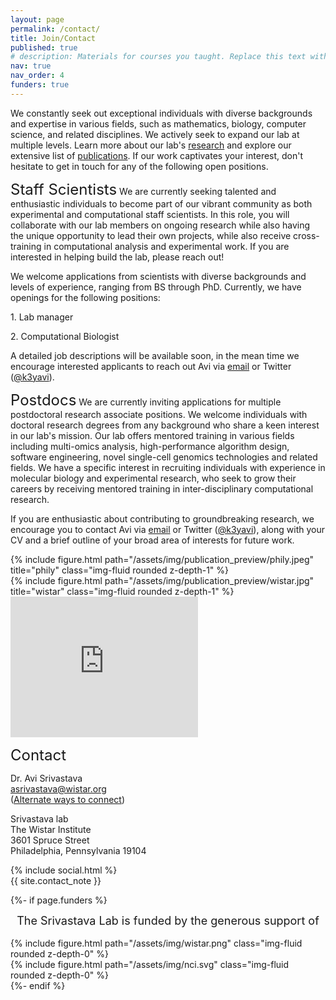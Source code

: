 ```yaml
---
layout: page
permalink: /contact/
title: Join/Contact
published: true
# description: Materials for courses you taught. Replace this text with your description.
nav: true
nav_order: 4
funders: true
---
```


We constantly seek out exceptional individuals with diverse backgrounds and expertise in various fields, such as mathematics, biology, computer science, and related disciplines. We actively seek to expand our lab at multiple levels. Learn more about our lab's <a href="{{ 'research' | relative_url }}">research</a> and explore our extensive list of <a href="{{ 'publications' | relative_url }}">publications</a>. If our work captivates your interest, don't hesitate to get in touch for any of the following open positions.

<font size="+2">Staff Scientists</font>
We are currently seeking talented and enthusiastic individuals to become part of our vibrant community as both experimental and computational staff scientists. In this role, you will collaborate with our lab members on ongoing research while also having the unique opportunity to lead their own projects, while also receive cross-training in computational analysis and experimental work. If you are interested in helping build the lab, please reach out!

We welcome applications from scientists with diverse backgrounds and levels of experience, ranging from BS through PhD. Currently, we have openings for the following positions:
<p>1. Lab manager </p>
<p>2. Computational Biologist </p>

A detailed job descriptions will be available soon, in the mean time we encourage interested applicants to reach out Avi via <a href="mailto:asrivastava@wistar.org">email</a> or Twitter (<a href="https://twitter.com/k3yavi">@k3yavi</a>). 

<font size="+2">Postdocs</font>
We are currently inviting applications for multiple postdoctoral research associate positions. We welcome individuals with doctoral research degrees from any background who share a keen interest in our lab's mission. Our lab offers mentored training in various fields including multi-omics analysis, high-performance algorithm design, software engineering, novel single-cell genomics technologies and related fields. We have a specific interest in recruiting individuals with experience in molecular biology and experimental research, who seek to grow their careers by receiving mentored training in inter-disciplinary computational research.

If you are enthusiastic about contributing to groundbreaking research, we encourage you to contact Avi via <a href="mailto:asrivastava@wistar.org">email</a> or Twitter (<a href="https://twitter.com/k3yavi">@k3yavi</a>), along with your CV and a brief outline of your broad area of interests for future work.


<div class="row justify-content-sm-center">
  <div class="col-sm-10 mt-3 mt-md-0">
      {% include figure.html path="/assets/img/publication_preview/phily.jpeg" title="phily" class="img-fluid rounded z-depth-1" %}
  </div>
  <div class="col-sm-4 mt-3 mt-md-0">
      {% include figure.html path="/assets/img/publication_preview/wistar.jpg" title="wistar" class="img-fluid rounded z-depth-1" %}
  </div>
  <div class="col-sm-6 mt-3 mt-md-0">
      <iframe src="https://www.google.com/maps/embed?pb=!1m18!1m12!1m3!1d3058.5712824403263!2d-75.19819272374848!3d39.95097837151828!2m3!1f0!2f0!3f0!3m2!1i1024!2i768!4f13.1!3m3!1m2!1s0x89c6c6598069e279%3A0x184000160e8fb50e!2sThe%20Wistar%20Institute!5e0!3m2!1sen!2sus!4v1685149671130!5m2!1sen!2sus" width="300" height="225" style="border:0;" allowfullscreen="" loading="lazy" referrerpolicy="no-referrer-when-downgrade"></iframe>
  </div>
</div>


<font size="+2">Contact</font>
<p>Dr. Avi Srivastava <br>
  <a href="mailto:asrivastava@wistar.org">asrivastava@wistar.org</a> <br>
  (<a href="{{ 'people/avi' | relative_url }}">Alternate ways to connect</a>)
</p>

<p> Srivastava lab<br>
The Wistar Institute<br>
3601 Spruce Street<br>
Philadelphia, Pennsylvania 19104</p>

<div class="social">
  <div class="contact-icons">
    {% include social.html %}
  </div>

  <div class="contact-note">
    {{ site.contact_note }}
  </div>
</div>

<!-- Funders -->
{%- if page.funders %}
<center><font size="+1">The Srivastava Lab is funded by the generous support of</font></center><br>
<div class="row justify-content-sm-center">
  <div class="col-sm-3 mt-3 mt-md-0">
      {% include figure.html path="/assets/img/wistar.png" class="img-fluid rounded z-depth-0" %}
  </div>
  <div class="col-sm-4 mt-3 mt-md-0">
    {% include figure.html path="/assets/img/nci.svg" class="img-fluid rounded z-depth-0" %}
  </div>
</div>
{%- endif %}